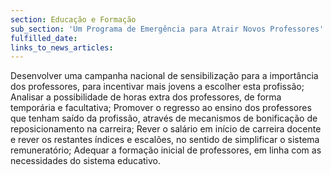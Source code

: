 ```yaml
---
section: Educação e Formação
sub_section: 'Um Programa de Emergência para Atrair Novos Professores'
fulfilled_date:
links_to_news_articles:
---
```


Desenvolver uma campanha nacional de sensibilização para a importância dos professores, para incentivar mais jovens a escolher esta profissão;
Analisar a possibilidade de horas extra dos professores, de forma temporária e facultativa;
Promover o regresso ao ensino dos professores que tenham saído da profissão, através de mecanismos de bonificação de reposicionamento na carreira;
Rever o salário em início de carreira docente e rever os restantes índices e escalões, no sentido de simplificar o sistema remuneratório;
Adequar a formação inicial de professores, em linha com as necessidades do sistema educativo.